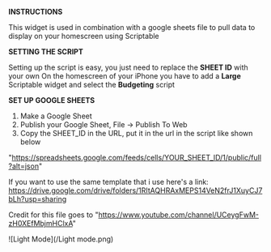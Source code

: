 **INSTRUCTIONS**

This widget is used in combination with a google sheets file to pull data to display on your homescreen using Scriptable

**SETTING THE SCRIPT**

Setting up the script is easy, you just need to replace the **SHEET ID** with your own
On the homescreen of your iPhone you have to add a **Large** Scriptable widget and select the **Budgeting** script
 
**SET UP GOOGLE SHEETS**
1) Make a Google Sheet
2) Publish your Google Sheet, File -> Publish To Web
3) Copy the SHEET_ID in the URL, put it in the url in the script like shown below

"https://spreadsheets.google.com/feeds/cells/YOUR_SHEET_ID/1/public/full?alt=json"


If you want to use the same template that i use here's a link: https://drive.google.com/drive/folders/1RItAQHRAxMEPS14VeN2frJ1XuyCJ7bLh?usp=sharing

Credit for this file goes to "https://www.youtube.com/channel/UCeygFwM-zH0XEfMbjmHClxA"



![Light Mode](/Light mode.png)
